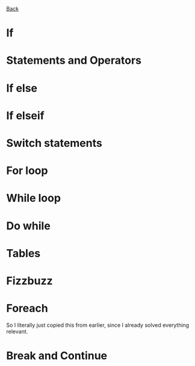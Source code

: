 [Back](../index.md)

# If #

<script src="//repl.it/embed/Lz5S/0.js"></script>


# Statements and Operators #

<script src="//repl.it/embed/Lz7N/1.js"></script>

# If else #

<script src="//repl.it/embed/Lz8m/2.js"></script>

# If elseif

<script src="//repl.it/embed/LzaD/0.js"></script>

# Switch statements #

<script src="//repl.it/embed/LzgK/0.js"></script>

# For loop #

<script src="//repl.it/embed/Mk4m/2.js"></script>

# While loop #

<script src="//repl.it/embed/Msn4/0.js"></script>

# Do while #

<script src="//repl.it/embed/MsoK/0.js"></script>

# Tables #

<script src="//repl.it/embed/OAnB/1.js"></script>

# Fizzbuzz #

<script src="//repl.it/embed/OAow/1.js"></script>

# Foreach #
So I literally just copied this from earlier, since I already solved everything relevant.
<script src="//repl.it/embed/MkZh/0.js"></script>

# Break and Continue #

<script src="//repl.it/embed/OAs9/0.js"></script>
